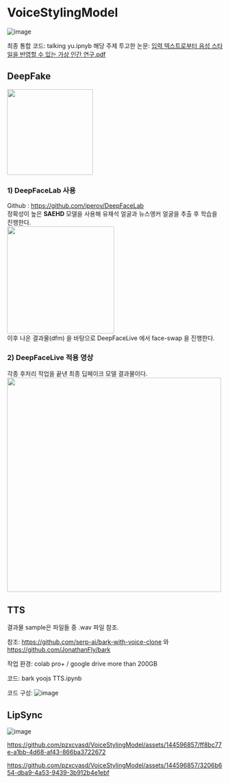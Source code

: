 # VoiceStylingModel
![image](https://github.com/pzxcvasd/VoiceStylingModel/assets/139040422/75fc5d59-b835-4ec3-80db-2b5fd5cfc59d)

최종 통합 코드: talking yu.ipnyb
해당 주제 투고한 논문: 
[입력 텍스트로부터 음성 스타일을 반영할 수 있는 가상 인간 연구.pdf](https://github.com/user-attachments/files/19654823/default.pdf)

## DeepFake
<img src="https://github.com/pzxcvasd/VoiceStylingModel/assets/139040422/0bf4583c-e800-4e49-a622-67e78f1d48fe" width="200" /> </br>
### 1) DeepFaceLab 사용
Github : https://github.com/iperov/DeepFaceLab </br>
정확성이 높은 **SAEHD** 모델을 사용해 유재석 얼굴과 뉴스앵커 얼굴을 추출 후 학습을 진행한다. </br>
<img src="https://github.com/pzxcvasd/project_backup/assets/99024754/05dfb1a0-b330-46f9-9d86-3dbb715eccb1" width ="250" /> </br>
이후 나온 결과물(dfm) 을 바탕으로 DeepFaceLive 에서 face-swap 을 진행한다.

### 2) DeepFaceLive 적용 영상
각종 후처리 작업을 끝낸 최종 딥페이크 모델 결과물이다. </br>
<img src="https://github.com/pzxcvasd/project_backup/assets/99024754/3d468528-6760-49da-a3ef-2c3c52697fb3" width="500" />


## TTS

결과물 sample은 파일들 중 .wav 파일 참조. 

참조: https://github.com/serp-ai/bark-with-voice-clone 와 https://github.com/JonathanFly/bark

작업 환경: colab pro+ / google drive more than 200GB

코드: bark yoojs TTS.ipynb

코드 구성:
![image](https://github.com/pzxcvasd/VoiceStylingModel/assets/139040422/51dd30af-1338-403d-a84b-03b78b955f5c)


## LipSync

![image](https://github.com/pzxcvasd/VoiceStylingModel/assets/139040422/23b38eee-cd7c-4ca6-822b-6c6a376b5e7f)


https://github.com/pzxcvasd/VoiceStylingModel/assets/144596857/ff8bc77e-a1bb-4d68-af43-866ba3722672



https://github.com/pzxcvasd/VoiceStylingModel/assets/144596857/3206b654-dba9-4a53-9439-3b912b4e1ebf


